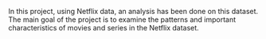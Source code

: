 In this project, using Netflix data, an analysis has been done on this dataset. The main goal of the project is to examine the patterns and important characteristics of movies and series in the Netflix dataset.
